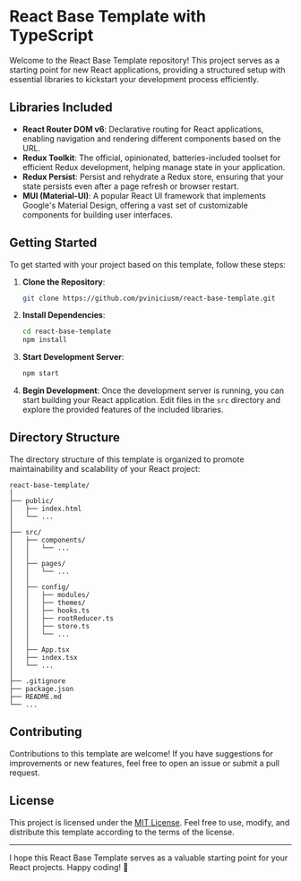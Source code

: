 # React Base Template with TypeScript

Welcome to the React Base Template repository! This project serves as a starting point for new React applications, providing a structured setup with essential libraries to kickstart your development process efficiently.

## Libraries Included

-   **React Router DOM v6**: Declarative routing for React applications, enabling navigation and rendering different components based on the URL.
-   **Redux Toolkit**: The official, opinionated, batteries-included toolset for efficient Redux development, helping manage state in your application.
-   **Redux Persist**: Persist and rehydrate a Redux store, ensuring that your state persists even after a page refresh or browser restart.
-   **MUI (Material-UI)**: A popular React UI framework that implements Google's Material Design, offering a vast set of customizable components for building user interfaces.

## Getting Started

To get started with your project based on this template, follow these steps:

1. **Clone the Repository**:

    ```bash
    git clone https://github.com/pviniciusm/react-base-template.git
    ```

2. **Install Dependencies**:

    ```bash
    cd react-base-template
    npm install
    ```

3. **Start Development Server**:

    ```bash
    npm start
    ```

4. **Begin Development**:
   Once the development server is running, you can start building your React application. Edit files in the `src` directory and explore the provided features of the included libraries.

## Directory Structure

The directory structure of this template is organized to promote maintainability and scalability of your React project:

```
react-base-template/
│
├── public/
│   ├── index.html
│   └── ...
│
├── src/
│   ├── components/
│   │   └── ...
│   │
│   ├── pages/
│   │   └── ...
│   │
│   ├── config/
│   │   ├── modules/
│   │   ├── themes/
│   │   ├── hooks.ts
│   │   ├── rootReducer.ts
│   │   ├── store.ts
│   │   └── ...
│   │
│   ├── App.tsx
│   ├── index.tsx
│   └── ...
│
├── .gitignore
├── package.json
├── README.md
└── ...
```

## Contributing

Contributions to this template are welcome! If you have suggestions for improvements or new features, feel free to open an issue or submit a pull request.

## License

This project is licensed under the [MIT License](LICENSE). Feel free to use, modify, and distribute this template according to the terms of the license.

---

I hope this React Base Template serves as a valuable starting point for your React projects. Happy coding! 🚀
